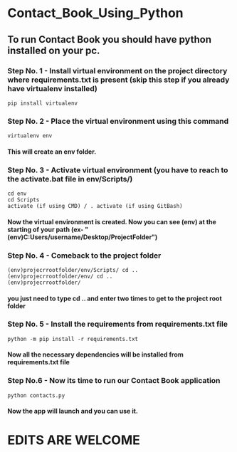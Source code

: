 # Contact_Book_Using_Python

## To run Contact Book you should have python installed on your pc.

### Step No. 1 - Install virtual environment on the project directory where requirements.txt is present (skip this step if you already have virtualenv installed)

```
pip install virtualenv
```
### Step No. 2 - Place the virtual environment using this command

```
virtualenv env
```

#### This will create an env folder.

### Step No. 3 - Activate virtual environment (you have to reach to the activate.bat file in env/Scripts/)

```
cd env
cd Scripts
activate (if using CMD) / . activate (if using GitBash)
```

#### Now the virtual environment is created. Now you can see (env) at the starting of your path (ex- "(env)C:Users/username/Desktop/ProjectFolder")

### Step No. 4 - Comeback to  the project folder

```
(env)projecrrootfolder/env/Scripts/ cd ..
(env)projecrrootfolder/env/ cd ..
(env)projecrrootfolder/
```
#### you just need to type cd .. and enter two times to get to the project root folder

### Step No. 5 - Install the requirements from requirements.txt file

```
python -m pip install -r requirements.txt
```

#### Now  all the necessary dependencies will be installed from requirements.txt file

### Step No.6 - Now its time to run our Contact Book application

```
python contacts.py
```

#### Now the app will launch and you can use it.

# EDITS ARE WELCOME
